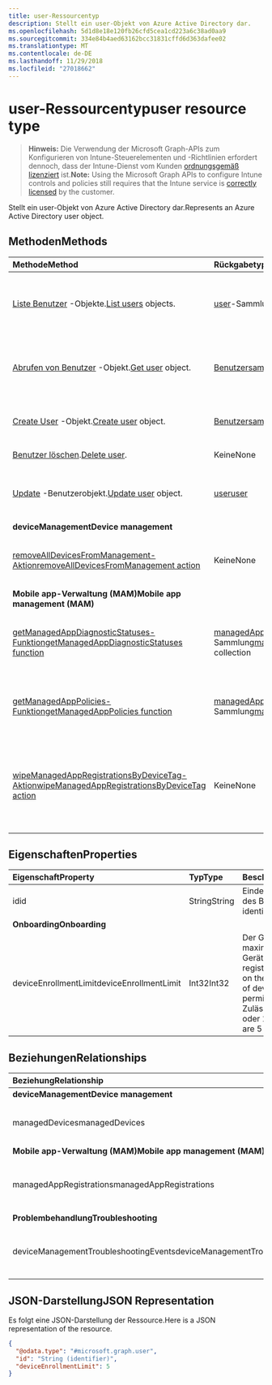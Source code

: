 ```yaml
---
title: user-Ressourcentyp
description: Stellt ein user-Objekt von Azure Active Directory dar.
ms.openlocfilehash: 5d1d8e18e120fb26cfd5cea1cd223a6c38ad0aa9
ms.sourcegitcommit: 334e84b4aed63162bcc31831cffd6d363dafee02
ms.translationtype: MT
ms.contentlocale: de-DE
ms.lasthandoff: 11/29/2018
ms.locfileid: "27018662"
---
```

# <a name="user-resource-type"></a><span data-ttu-id="1758e-103">user-Ressourcentyp</span><span class="sxs-lookup"><span data-stu-id="1758e-103">user resource type</span></span>

> <span data-ttu-id="1758e-104">**Hinweis:** Die Verwendung der Microsoft Graph-APIs zum Konfigurieren von Intune-Steuerelementen und -Richtlinien erfordert dennoch, dass der Intune-Dienst vom Kunden [ordnungsgemäß lizenziert](https://go.microsoft.com/fwlink/?linkid=839381) ist.</span><span class="sxs-lookup"><span data-stu-id="1758e-104">**Note:** Using the Microsoft Graph APIs to configure Intune controls and policies still requires that the Intune service is [correctly licensed](https://go.microsoft.com/fwlink/?linkid=839381) by the customer.</span></span>

<span data-ttu-id="1758e-105">Stellt ein user-Objekt von Azure Active Directory dar.</span><span class="sxs-lookup"><span data-stu-id="1758e-105">Represents an Azure Active Directory user object.</span></span>

## <a name="methods"></a><span data-ttu-id="1758e-106">Methoden</span><span class="sxs-lookup"><span data-stu-id="1758e-106">Methods</span></span>
|<span data-ttu-id="1758e-107">Methode</span><span class="sxs-lookup"><span data-stu-id="1758e-107">Method</span></span>|<span data-ttu-id="1758e-108">Rückgabetyp</span><span class="sxs-lookup"><span data-stu-id="1758e-108">Return Type</span></span>|<span data-ttu-id="1758e-109">Beschreibung</span><span class="sxs-lookup"><span data-stu-id="1758e-109">Description</span></span>|
|:---|:---|:---|
|<span data-ttu-id="1758e-110">[Liste Benutzer](../api/intune-shared-user-list.md) -Objekte.</span><span class="sxs-lookup"><span data-stu-id="1758e-110">[List users](../api/intune-shared-user-list.md) objects.</span></span>|<span data-ttu-id="1758e-111">[user](../resources/intune-shared-user.md)-Sammlung</span><span class="sxs-lookup"><span data-stu-id="1758e-111">[user](../resources/intune-shared-user.md) collection</span></span>|<span data-ttu-id="1758e-112">Auflisten von Eigenschaften und Beziehungen der [user](../resources/intune-shared-user.md)-Objekte.</span><span class="sxs-lookup"><span data-stu-id="1758e-112">List properties and relationships of the [user](../resources/intune-shared-user.md) objects.</span></span>|
|<span data-ttu-id="1758e-113">[Abrufen von Benutzer](../api/intune-shared-user-get.md) -Objekt.</span><span class="sxs-lookup"><span data-stu-id="1758e-113">[Get user](../api/intune-shared-user-get.md) object.</span></span>|<span data-ttu-id="1758e-114">[Benutzersammlung](../resources/intune-shared-user.md)</span><span class="sxs-lookup"><span data-stu-id="1758e-114">[user](../resources/intune-shared-user.md) collection</span></span>|<span data-ttu-id="1758e-115">Lesen von Eigenschaften und Beziehungen des [user](../resources/intune-shared-user.md)-Objekts.</span><span class="sxs-lookup"><span data-stu-id="1758e-115">Read properties and relationships of the [user](../resources/intune-shared-user.md) object.</span></span>|
|<span data-ttu-id="1758e-116">[Create User](../api/intune-shared-user-create.md) -Objekt.</span><span class="sxs-lookup"><span data-stu-id="1758e-116">[Create user](../api/intune-shared-user-create.md) object.</span></span>|<span data-ttu-id="1758e-117">[Benutzersammlung](../resources/intune-shared-user.md)</span><span class="sxs-lookup"><span data-stu-id="1758e-117">[user](../resources/intune-shared-user.md) collection</span></span>|<span data-ttu-id="1758e-118">Dient zum Erstellen eines neuen [user](../resources/intune-shared-user.md)-Objekts.</span><span class="sxs-lookup"><span data-stu-id="1758e-118">Create a new [user](../resources/intune-shared-user.md) object.</span></span>|
|<span data-ttu-id="1758e-119">[Benutzer löschen](../api/intune-shared-user-delete.md).</span><span class="sxs-lookup"><span data-stu-id="1758e-119">[Delete user](../api/intune-shared-user-delete.md).</span></span>|<span data-ttu-id="1758e-120">Keine</span><span class="sxs-lookup"><span data-stu-id="1758e-120">None</span></span>|<span data-ttu-id="1758e-121">Löscht einen [user](../resources/intune-shared-user.md).</span><span class="sxs-lookup"><span data-stu-id="1758e-121">Deletes a [user](../resources/intune-shared-user.md).</span></span>|
|<span data-ttu-id="1758e-122">[Update](../api/intune-shared-user-update.md) -Benutzerobjekt.</span><span class="sxs-lookup"><span data-stu-id="1758e-122">[Update user](../api/intune-shared-user-update.md) object.</span></span>|[<span data-ttu-id="1758e-123">user</span><span class="sxs-lookup"><span data-stu-id="1758e-123">user</span></span>](../resources/intune-shared-user.md)|<span data-ttu-id="1758e-124">Aktualisieren der Eigenschaften eines [user](../resources/intune-shared-user.md)-Objekts.</span><span class="sxs-lookup"><span data-stu-id="1758e-124">Update the properties of a [user](../resources/intune-shared-user.md) object.</span></span>|
|<span data-ttu-id="1758e-125">**deviceManagement**</span><span class="sxs-lookup"><span data-stu-id="1758e-125">**Device management**</span></span>|
|[<span data-ttu-id="1758e-126">removeAllDevicesFromManagement-Aktion</span><span class="sxs-lookup"><span data-stu-id="1758e-126">removeAllDevicesFromManagement action</span></span>](../api/intune-shared-user-removealldevicesfrommanagement.md)|<span data-ttu-id="1758e-127">Keine</span><span class="sxs-lookup"><span data-stu-id="1758e-127">None</span></span>|<span data-ttu-id="1758e-128">Die Verwaltung aller Geräte für diesen Benutzer einstellen.</span><span class="sxs-lookup"><span data-stu-id="1758e-128">Retire all devices from management for this user</span></span>|
|<span data-ttu-id="1758e-129">**Mobile app-Verwaltung (MAM)**</span><span class="sxs-lookup"><span data-stu-id="1758e-129">**Mobile app management (MAM)**</span></span>|
|[<span data-ttu-id="1758e-130">getManagedAppDiagnosticStatuses-Funktion</span><span class="sxs-lookup"><span data-stu-id="1758e-130">getManagedAppDiagnosticStatuses function</span></span>](../api/intune-shared-user-getmanagedappdiagnosticstatuses.md)|<span data-ttu-id="1758e-131">[managedAppDiagnosticStatus](../resources/intune-mam-managedappdiagnosticstatus.md)-Sammlung</span><span class="sxs-lookup"><span data-stu-id="1758e-131">[managedAppDiagnosticStatus](../resources/intune-mam-managedappdiagnosticstatus.md) collection</span></span>|<span data-ttu-id="1758e-132">Ruft den Status der Diagnoseüberprüfung für einen bestimmten Benutzer ab.</span><span class="sxs-lookup"><span data-stu-id="1758e-132">Gets diagnostics validation status for a given user.</span></span>|
|[<span data-ttu-id="1758e-133">getManagedAppPolicies-Funktion</span><span class="sxs-lookup"><span data-stu-id="1758e-133">getManagedAppPolicies function</span></span>](../api/intune-shared-user-getmanagedapppolicies.md)|<span data-ttu-id="1758e-134">[managedAppPolicy](../resources/intune-mam-managedapppolicy.md)-Sammlung</span><span class="sxs-lookup"><span data-stu-id="1758e-134">[managedAppPolicy](../resources/intune-mam-managedapppolicy.md) collection</span></span>|<span data-ttu-id="1758e-135">Ruft App-Einschränkungen für einen bestimmten Benutzer ab.</span><span class="sxs-lookup"><span data-stu-id="1758e-135">Gets app restrictions for a given user.</span></span>|
|[<span data-ttu-id="1758e-136">wipeManagedAppRegistrationsByDeviceTag-Aktion</span><span class="sxs-lookup"><span data-stu-id="1758e-136">wipeManagedAppRegistrationsByDeviceTag action</span></span>](../api/intune-shared-user-wipemanagedappregistrationsbydevicetag.md)|<span data-ttu-id="1758e-137">Keine</span><span class="sxs-lookup"><span data-stu-id="1758e-137">None</span></span>|<span data-ttu-id="1758e-138">Gibt einen Zurücksetzungsvorgang für eine App-Registrierung mit angegebenem Geräte-Tag aus.</span><span class="sxs-lookup"><span data-stu-id="1758e-138">Issues a wipe operation on an app registration with specified device tag.</span></span>|

## <a name="properties"></a><span data-ttu-id="1758e-139">Eigenschaften</span><span class="sxs-lookup"><span data-stu-id="1758e-139">Properties</span></span>
|<span data-ttu-id="1758e-140">Eigenschaft</span><span class="sxs-lookup"><span data-stu-id="1758e-140">Property</span></span>|<span data-ttu-id="1758e-141">Typ</span><span class="sxs-lookup"><span data-stu-id="1758e-141">Type</span></span>|<span data-ttu-id="1758e-142">Beschreibung</span><span class="sxs-lookup"><span data-stu-id="1758e-142">Description</span></span>|
|:---|:---|:---|
|<span data-ttu-id="1758e-143">id</span><span class="sxs-lookup"><span data-stu-id="1758e-143">id</span></span>|<span data-ttu-id="1758e-144">String</span><span class="sxs-lookup"><span data-stu-id="1758e-144">String</span></span>|<span data-ttu-id="1758e-145">Eindeutiger Bezeichner des Benutzers</span><span class="sxs-lookup"><span data-stu-id="1758e-145">Unique identifier of the user.</span></span>|
|<span data-ttu-id="1758e-146">**Onboarding**</span><span class="sxs-lookup"><span data-stu-id="1758e-146">**Onboarding**</span></span>|
|<span data-ttu-id="1758e-147">deviceEnrollmentLimit</span><span class="sxs-lookup"><span data-stu-id="1758e-147">deviceEnrollmentLimit</span></span>|<span data-ttu-id="1758e-148">Int32</span><span class="sxs-lookup"><span data-stu-id="1758e-148">Int32</span></span>|<span data-ttu-id="1758e-149">Der Grenzwert für die maximale Anzahl von Geräten, die der Benutzer registrieren kann.</span><span class="sxs-lookup"><span data-stu-id="1758e-149">The limit on the maximum number of devices that the user is permitted to enroll.</span></span> <span data-ttu-id="1758e-150">Zulässige Werte sind 5 oder 1000.</span><span class="sxs-lookup"><span data-stu-id="1758e-150">Allowed values are 5 or 1000.</span></span>|


## <a name="relationships"></a><span data-ttu-id="1758e-151">Beziehungen</span><span class="sxs-lookup"><span data-stu-id="1758e-151">Relationships</span></span>
|<span data-ttu-id="1758e-152">Beziehung</span><span class="sxs-lookup"><span data-stu-id="1758e-152">Relationship</span></span>|<span data-ttu-id="1758e-153">Typ</span><span class="sxs-lookup"><span data-stu-id="1758e-153">Type</span></span>|<span data-ttu-id="1758e-154">Beschreibung</span><span class="sxs-lookup"><span data-stu-id="1758e-154">Description</span></span>|
|:---|:---|:---|
|<span data-ttu-id="1758e-155">**deviceManagement**</span><span class="sxs-lookup"><span data-stu-id="1758e-155">**Device management**</span></span>|
|<span data-ttu-id="1758e-156">managedDevices</span><span class="sxs-lookup"><span data-stu-id="1758e-156">managedDevices</span></span>|<span data-ttu-id="1758e-157">[managedDevice](../resources/intune-devices-manageddevice.md)-Sammlung</span><span class="sxs-lookup"><span data-stu-id="1758e-157">[managedDevice](../resources/intune-devices-manageddevice.md) collection</span></span>|<span data-ttu-id="1758e-158">Die mit dem Benutzer verknüpften verwalteten Geräte.</span><span class="sxs-lookup"><span data-stu-id="1758e-158">The managed devices associated with the user.</span></span>|
|<span data-ttu-id="1758e-159">**Mobile app-Verwaltung (MAM)**</span><span class="sxs-lookup"><span data-stu-id="1758e-159">**Mobile app management (MAM)**</span></span>|
|<span data-ttu-id="1758e-160">managedAppRegistrations</span><span class="sxs-lookup"><span data-stu-id="1758e-160">managedAppRegistrations</span></span>|<span data-ttu-id="1758e-161">[managedAppRegistration](../resources/intune-mam-managedappregistration.md)-Sammlung</span><span class="sxs-lookup"><span data-stu-id="1758e-161">[managedAppRegistration](../resources/intune-mam-managedappregistration.md) collection</span></span>|<span data-ttu-id="1758e-162">Null oder mehr verwaltete App-Registrierungen, die dem Benutzer gehören.</span><span class="sxs-lookup"><span data-stu-id="1758e-162">Zero or more managed app registrations that belong to the user.</span></span>|
|<span data-ttu-id="1758e-163">**Problembehandlung**</span><span class="sxs-lookup"><span data-stu-id="1758e-163">**Troubleshooting**</span></span>|
|<span data-ttu-id="1758e-164">deviceManagementTroubleshootingEvents</span><span class="sxs-lookup"><span data-stu-id="1758e-164">deviceManagementTroubleshootingEvents</span></span>|<span data-ttu-id="1758e-165">[deviceManagementTroubleshootingEvent](../resources/intune-troubleshooting-devicemanagementtroubleshootingevent.md)-Sammlung</span><span class="sxs-lookup"><span data-stu-id="1758e-165">[deviceManagementTroubleshootingEvent](../resources/intune-troubleshooting-devicemanagementtroubleshootingevent.md) collection</span></span>|<span data-ttu-id="1758e-166">Die Liste der Problembehandlungsereignisse für diesen Benutzer.</span><span class="sxs-lookup"><span data-stu-id="1758e-166">The list of troubleshooting events for this user.</span></span>|

## <a name="json-representation"></a><span data-ttu-id="1758e-167">JSON-Darstellung</span><span class="sxs-lookup"><span data-stu-id="1758e-167">JSON Representation</span></span>
<span data-ttu-id="1758e-168">Es folgt eine JSON-Darstellung der Ressource.</span><span class="sxs-lookup"><span data-stu-id="1758e-168">Here is a JSON representation of the resource.</span></span>
<!-- {
  "blockType": "resource",
  "baseType": "microsoft.graph.directoryObject",
  "openType": true,
  "@odata.type": "microsoft.graph.user"
}
--> 
``` json
{
  "@odata.type": "#microsoft.graph.user",
  "id": "String (identifier)",
  "deviceEnrollmentLimit": 5
}
```

<!-- {
  "type": "#page.annotation",
  "suppressions": [
    "Warning: Resource microsoft.graph.user is defined in multiple files: /api-reference/v1.0/resources/intune_shared_user.md, /api-reference/v1.0/resources/user.md",
  ]
}-->
